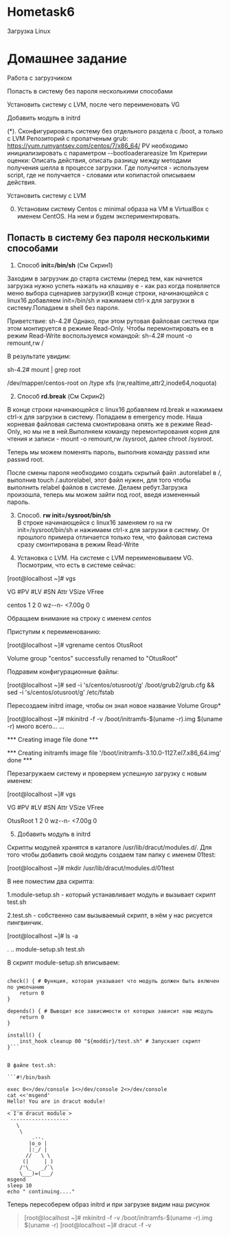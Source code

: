 # Hometask6
Загрузка Linux

# Домашнее задание #
Работа с загрузчиком

Попасть в систему без пароля несколькими способами

Установить систему с LVM, после чего переименовать VG

Добавить модуль в initrd

(*). Сконфигурировать систему без отдельного раздела с /boot, а только с LVM Репозиторий с пропатченым grub: https://yum.rumyantsev.com/centos/7/x86_64/ PV необходимо инициализировать с параметром --bootloaderareasize 1m Критерии оценки: Описать действия, описать разницу между методами получения шелла в процессе загрузки. Где получится - используем script, где не получается - словами или копипастой описываем действия.

Установить систему с LVM

0. Установим систему Centos с minimal образа  на VM в VirtualBox с именем CentOS. На нем и будем экспериментировать.

## Попасть в систему без пароля несколькими способами ##

1.  Способ **init=/bin/sh**  (См Скрин1)

Заходим в загрузчик до старта системы (перед тем, как начнется загрузка нужно успеть нажать на клашиву e - как раз когда появляется меню выбора сценариев загрузки)В конце строки, начинающейся с linux16 добавляем init=/bin/sh и нажимаем сtrl-x для загрузки в систему.Попадаем в shell без пароля.  

Приветствие: sh-4.2#
Однако, при этом рутовая файловая система при этом монтируется в режиме Read-Only. Чтобы перемонтировать ее в режим Read-Write воспользуемся командой:
sh-4.2# mount -o remount,rw /

В результате увидим:

sh-4.2# mount | grep root

/dev/mapper/centos-root on /type xfs (rw,realtime,attr2,inode64,noquota)  

2.  Способ **rd.break**  (См Скрин2)

В конце строки начинающейся с linux16 добавляем rd.break и нажимаем сtrl-x для загрузки в систему.
Попадаем в emergency mode. Наша корневая файловая система смонтирована опять же в режиме Read-Only, но мы не в ней.Выполняем команду перемонтирования корня для чтения и записи - mount -o remount,rw /sysroot, далее chroot /sysroot.  

Теперь мы можем поменять пароль, выполнив команду passwd или passwd root.

После смены пароля необходимо создать скрытый файл .autorelabel в /, выполнив touch /.autorelabel, этот файл нужен, для того чтобы выполнить relabel файлов в системе.
Делаем ребут.Загрузка произошла, теперь мы можем зайти под root, введя измененный пароль.  

3. Способ.  **rw init=/sysroot/bin/sh**   
В строке начинающейся с linux16 заменяем ro на rw init=/sysroot/bin/sh и нажимаем сtrl-x для загрузки в систему. От прошлого примера отличается только тем, что файловая система сразу смонтирована в режим Read-Write  

4. Установка с LVM. На системе с LVM переименовываем VG.
Посмотрим, что есть в системе сейчас:

[root@localhost ~]# vgs

VG #PV #LV #SN Attr VSize VFree

centos 1 2 0 wz--n- <7.00g 0

Обращаем внимание на строку с именем *centos*

Приступим к переименованию:

[root@localhost ~]# vgrename centos OtusRoot

Volume group "centos" successfully renamed to "OtusRoot"

Подравим конфигурационные файлы:

[root@localhost ~]# sed -i 's/centos/otusroot/g' /boot/grub2/grub.cfg && sed -i 's/centos/otusroot/g' /etc/fstab

Пересоздаем initrd image, чтобы он знал новое название Volume Group*

[root@localhost ~]# mkinitrd -f -v /boot/initramfs-$(uname -r).img $(uname -r)
много всего...
...

*** Creating image file done ***

*** Creating initramfs image file '/boot/initramfs-3.10.0-1127.el7.x86_64.img' done ***

Перезагружаем систему и проверяем успешную загрузку с новым именем:

[root@localhost ~]# vgs

VG #PV #LV #SN Attr VSize VFree

OtusRoot 1 2 0 wz--n- <7.00g 0

5. Добавить модуль в initrd

Скрипты модулей хранятся в каталоге /usr/lib/dracut/modules.d/. Для того чтобы добавить свой модуль создаем там папку с именем 01test:

[root@localhost ~]# mkdir /usr/lib/dracut/modules.d/01test

В нее поместим два скрипта:

1.module-setup.sh - который устанавливает модуль и вызывает скрипт test.sh

2.test.sh - собственно сам вызываемый скрипт, в нём у нас рисуется пингвинчик.

[root@localhost ~]# ls -a

. .. module-setup.sh test.sh  

В скрипт module-setup.sh вписываем:  

```#!/bin/bash

check() { # Функция, которая указывает что модуль должен быть включен по умолчанию
    return 0
}

depends() { # Выводит все зависимости от которых зависит наш модуль
    return 0
}

install() {
    inst_hook cleanup 00 "${moddir}/test.sh" # Запускает скрипт
}```  


В файле test.sh:
 
```#!/bin/bash

exec 0<>/dev/console 1<>/dev/console 2<>/dev/console
cat <<'msgend'
Hello! You are in dracut module!
 ___________________
< I'm dracut module >
 -------------------
   \
    \
        .--.
       |o_o |
       |:_/ |
      //   \ \
     (|     | )
    /'\_   _/`\
    \___)=(___/
msgend
sleep 10
echo " continuing...."   
```

Теперь пересоберем образ initrd и при загрузке видим наш рисунок

> [root@localhost ~]# mkinitrd -f -v /boot/initramfs-$(uname -r).img $(uname -r)
> [root@localhost ~]# dracut -f -v

